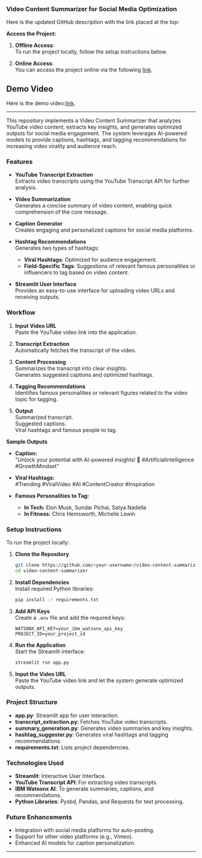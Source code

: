 ### **Video Content Summarizer for Social Media Optimization**  

Here is the updated GitHub description with the link placed at the top:

**Access the Project:**

1. **Offline Access**:  
   To run the project locally, follow the setup instructions below.
   
3. **Online Access**:  
   You can access the project online via the following [link](https://video-content-summarizer-wjrvaipdu8jc9v4zzgc4so.streamlit.app/).
## Demo Video

Here is the demo video:[link](https://youtu.be/-olEfVXiUik).




---

This repository implements a Video Content Summarizer that analyzes YouTube video content, extracts key insights, and generates optimized outputs for social media engagement. The system leverages AI-powered models to provide captions, hashtags, and tagging recommendations for increasing video virality and audience reach.

### Features

- **YouTube Transcript Extraction**  
  Extracts video transcripts using the YouTube Transcript API for further analysis.

- **Video Summarization**  
  Generates a concise summary of video content, enabling quick comprehension of the core message.

- **Caption Generator**  
  Creates engaging and personalized captions for social media platforms.

- **Hashtag Recommendations**  
  Generates two types of hashtags:
  - **Viral Hashtags**: Optimized for audience engagement.
  - **Field-Specific Tags**: Suggestions of relevant famous personalities or influencers to tag based on video content.

- **Streamlit User Interface**  
  Provides an easy-to-use interface for uploading video URLs and receiving outputs.

### Workflow

1. **Input Video URL**  
   Paste the YouTube video link into the application.

2. **Transcript Extraction**  
   Automatically fetches the transcript of the video.

3. **Content Processing**  
   Summarizes the transcript into clear insights.  
   Generates suggested captions and optimized hashtags.

4. **Tagging Recommendations**  
   Identifies famous personalities or relevant figures related to the video topic for tagging.

5. **Output**  
   Summarized transcript.  
   Suggested captions.  
   Viral hashtags and famous people to tag.

**Sample Outputs**

- **Caption:**  
  "Unlock your potential with AI-powered insights! 🚀 #ArtificialIntelligence #GrowthMindset"

- **Viral Hashtags:**  
  #Trending #ViralVideo #AI #ContentCreator #Inspiration

- **Famous Personalities to Tag:**  
  - **In Tech:** Elon Musk, Sundar Pichai, Satya Nadella  
  - **In Fitness:** Chris Hemsworth, Michelle Lewin

### Setup Instructions

To run the project locally:

1. **Clone the Repository**

   ```bash
   git clone https://github.com/<your-username>/video-content-summarizer.git  
   cd video-content-summarizer  
   ```

2. **Install Dependencies**  
   Install required Python libraries:

   ```bash
   pip install -r requirements.txt  
   ```

3. **Add API Keys**  
   Create a `.env` file and add the required keys:

   ```plaintext
   WATSONX_API_KEY=your_ibm_watsonx_api_key  
   PROJECT_ID=your_project_id  
   ```

4. **Run the Application**  
   Start the Streamlit interface:

   ```bash
   streamlit run app.py  
   ```

5. **Input the Video URL**  
   Paste the YouTube video link and let the system generate optimized outputs.

### Project Structure

- **app.py**: Streamlit app for user interaction.
- **transcript_extraction.py**: Fetches YouTube video transcripts.
- **summary_generation.py**: Generates video summaries and key insights.
- **hashtag_suggester.py**: Generates viral hashtags and tagging recommendations.
- **requirements.txt**: Lists project dependencies.

### Technologies Used

- **Streamlit**: Interactive User Interface.
- **YouTube Transcript API**: For extracting video transcripts.
- **IBM Watsonx AI**: To generate summaries, captions, and recommendations.
- **Python Libraries**: Pysbd, Pandas, and Requests for text processing.

### Future Enhancements

- Integration with social media platforms for auto-posting.
- Support for other video platforms (e.g., Vimeo).
- Enhanced AI models for caption personalization.

---
